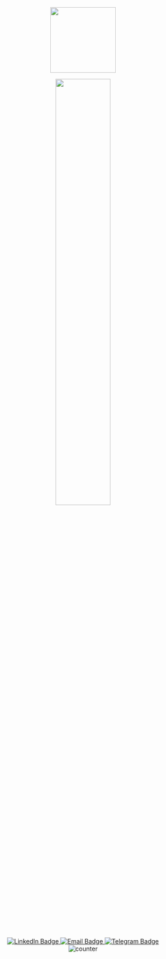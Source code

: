 <div id="header" align="center">

<img src ="https://media.giphy.com/media/v1.Y2lkPTc5MGI3NjExdjd1NG14eTJlNjIyaXpnbDFwbG00eXg4d2NuZTdwbGlqYzJlNzA5ZCZlcD12MV9pbnRlcm5hbF9naWZfYnlfaWQmY3Q9cw/hUL5gdlvDgtRbOElZS/giphy.gif" width="150" />

<p align="center">
  <img height="50%" width="auto" src ="https://github-readme-stats.vercel.app/api?username=Shustovsky&show_icons=true&count_private=true&theme=darcula&hide_border=true&hide=issues,contribs&bg_color=00000000">
 <br>

</p>

<div id="badges">
  <a href="https://www.linkedin.com/in/shustovsky/">
    <img src="https://img.shields.io/badge/LinkedIn-white?style=for-the-badge&logo=linkedin&logoColor=blue" alt="LinkedIn Badge"/>
  </a>
  <a href="mailto:a.shustovsky@gmail.com">
  <img src="https://img.shields.io/badge/Email-red?style=for-the-badge&logo=mail.ru&logoColor=white" alt="Email Badge"/>
</a>
  <a href="https://t.me/Sachalll">
  <img src="https://img.shields.io/badge/Telegram-white?style=for-the-badge&logo=telegram&logoColor=blue" alt="Telegram Badge"/>
</a>
</div>
<img src="https://komarev.com/ghpvc/?username=Shustovsky&style=flat-square&color=blue" alt="counter"/>

</div>





<!--
**Shustovsky/Shustovsky** is a ✨ _special_ ✨ repository because its `README.md` (this file) appears on your GitHub profile.

Here are some ideas to get you started:

- 🔭 I’m currently working on ...
- 🌱 I’m currently learning ...
- 👯 I’m looking to collaborate on ...
- 🤔 I’m looking for help with ...
- 💬 Ask me about ...
- 📫 How to reach me: ...
- 😄 Pronouns: ...
- ⚡ Fun fact: ...
-->
